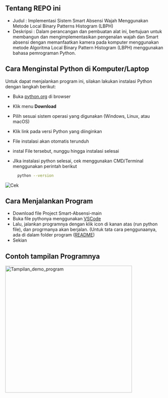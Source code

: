 ## Tentang REPO ini

- Judul     : Implementasi Sistem Smart Absensi Wajah Menggunakan Metode Local Binary Patterns Histogram (LBPH)
- Deskripsi : Dalam perancangan dan pembuatan alat ini, bertujuan untuk membangun dan mengimplementasikan pengenalan wajah dan Smart absensi dengan memanfaatkan kamera pada komputer menggunakan metode Algoritma Local Binary Pattern Histogram (LBPH) menggunakan bahasa pemrograman Python.

## Cara Menginstal Python di Komputer/Laptop  

Untuk dapat menjalankan program ini, silakan lakukan instalasi Python dengan langkah berikut:  

- Buka [python.org](https://www.python.org) di browser  
- Klik menu **Download**  
- Pilih sesuai sistem operasi yang digunakan (Windows, Linux, atau macOS)  
- Klik link pada versi Python yang diinginkan  
- File instalasi akan otomatis terunduh
- instal File tersebut, nunggu hingga instalasi selesai
- JIka instalasi python selesai, cek menggunakan CMD/Terminal menggunakan perintah berikut
  
   ```bash
     python --version
     ```
   
![Cek](https://github.com/imammularif/TA/blob/main/Source/cek%20python.png)

## Cara Menjalankan Program

- Download file Project Smart-Absensi-main
- Buka file pythonya menggunakan [VSCode](https://code.visualstudio.com/)
- Lalu, jalankan programnya dengan klik icon di kanan atas (run python file), dan progrmanya akan berjalan. (Untuk tata cara penggunaanya, ada di dalam folder program ([README](https://github.com/imammularif/TA/blob/main/Smart-Absensi-main/README.md))
- Sekian

## Contoh tampilan Programnya

<img src="https://github.com/imammularif/TA/blob/main/Source/SS%20DEMO.png" alt="Tampilan_demo_program" width="400">







